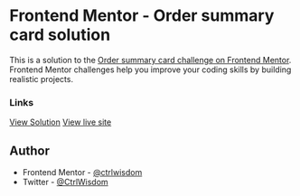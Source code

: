 # Frontend Mentor - Order summary card solution

This is a solution to the [Order summary card challenge on Frontend Mentor](https://www.frontendmentor.io/challenges/order-summary-component-QlPmajDUj). Frontend Mentor challenges help you improve your coding skills by building realistic projects. 

### Links
[View Solution](https://your-solution-url.com) [View live site](https://your-live-site-url.com)

## Author

- Frontend Mentor - [@ctrlwisdom](https://www.frontendmentor.io/profile/ctrlwisdom)
- Twitter - [@CtrlWisdom](https://www.twitter.com/CtrlWisdom)


